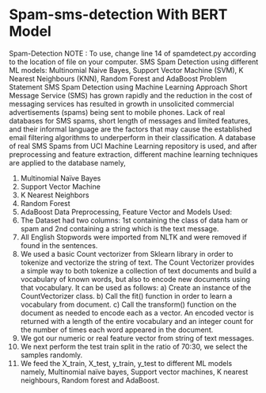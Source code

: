 # Spam-sms-detection With BERT Model
Spam-Detection
NOTE : To use, change line 14 of spamdetect.py according to the location of file on your computer.
SMS Spam Detection using different ML models: Multinomial Naive Bayes, Support Vector Machine (SVM), K Nearest Neighbours (KNN), Random Forest and AdaBoost
Problem Statement
SMS Spam Detection using Machine Learning Approach Short Message Service (SMS) has grown rapidly and the reduction in the cost of messaging services has resulted in growth in unsolicited commercial advertisements (spams) being sent to mobile phones. Lack of real databases for SMS spams, short length of messages and limited features, and their informal language are the factors that may cause the established email filtering algorithms to underperform in their classification. A database of real SMS Spams from UCI Machine Learning repository is used, and after preprocessing and feature extraction, different machine learning techniques are applied to the database namely,
1.	Multinomial Naïve Bayes
2.	Support Vector Machine
3.	K Nearest Neighbors
4.	Random Forest
5.	AdaBoost
Data Preprocessing, Feature Vector and Models Used:
1.	The Dataset had two columns: 1st containing the class of data ham or spam and 2nd containing a string which is the text message.
2.	All English Stopwords were imported from NLTK and were removed if found in the sentences.
3.	We used a basic Count vectorizer from Sklearn library in order to tokenize and vectorize the string of text. The Count Vectorizer provides a simple way to both tokenize a collection of text documents and build a vocabulary of known words, but also to encode new documents using that vocabulary. It can be used as follows: a) Create an instance of the CountVectorizer class. b) Call the fit() function in order to learn a vocabulary from document. c) Call the transform() function on the document as needed to encode each as a vector. An encoded vector is returned with a length of the entire vocabulary and an integer count for the number of times each word appeared in the document.
4.	We got our numeric or real feature vector from string of text messages.
5.	We next perform the test train split in the ratio of 70:30, we select the samples randomly.
6.	We feed the X_train, X_test, y_train, y_test to different ML models namely, Multinomial naïve bayes, Support vector machines, K nearest neighbours, Random forest and AdaBoost.   
